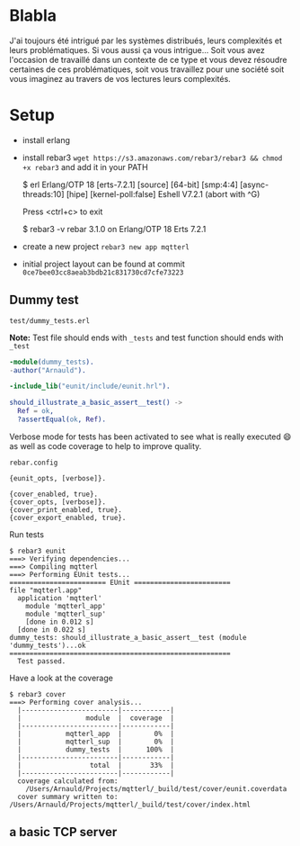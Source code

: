 # Blabla

J'ai toujours été intrigué par les systèmes distribués, leurs complexités et leurs problématiques.
Si vous aussi ça vous intrigue...
Soit vous avez l'occasion de travaillé dans un contexte de ce type et vous devez résoudre certaines de ces problématiques,
soit vous travaillez pour une société
soit vous imaginez au travers de vos lectures leurs complexités.

# Setup

* install erlang
* install rebar3 `wget https://s3.amazonaws.com/rebar3/rebar3 && chmod +x rebar3` and add it in your PATH


    $ erl
    Erlang/OTP 18 [erts-7.2.1] [source] [64-bit] [smp:4:4] [async-threads:10] [hipe] [kernel-poll:false]
    Eshell V7.2.1  (abort with ^G)
    
    Press <ctrl+c> to exit
    
    $ rebar3 -v
    rebar 3.1.0 on Erlang/OTP 18 Erts 7.2.1

* create a new project `rebar3 new app mqtterl`
* initial project layout can be found at commit `0ce7bee03cc8aeab3bdb21c831730cd7cfe73223`


## Dummy test

`test/dummy_tests.erl` 

**Note:** 
Test file should ends with `_tests` and test function should ends with `_test`

```erlang
-module(dummy_tests).
-author("Arnauld").

-include_lib("eunit/include/eunit.hrl").

should_illustrate_a_basic_assert__test() ->
  Ref = ok,
  ?assertEqual(ok, Ref).
```

Verbose mode for tests has been activated to see what is really executed :smile: 
as well as code coverage to help to improve quality.

`rebar.config`

```
{eunit_opts, [verbose]}.

{cover_enabled, true}.
{cover_opts, [verbose]}.
{cover_print_enabled, true}.
{cover_export_enabled, true}.
```

Run tests

    $ rebar3 eunit
    ===> Verifying dependencies...
    ===> Compiling mqtterl
    ===> Performing EUnit tests...
    ======================== EUnit ========================
    file "mqtterl.app"
      application 'mqtterl'
        module 'mqtterl_app'
        module 'mqtterl_sup'
        [done in 0.012 s]
      [done in 0.022 s]
    dummy_tests: should_illustrate_a_basic_assert__test (module 'dummy_tests')...ok
    =======================================================
      Test passed.
    
Have a look at the coverage

    $ rebar3 cover
    ===> Performing cover analysis...
      |------------------------|------------|
      |                module  |  coverage  |
      |------------------------|------------|
      |           mqtterl_app  |        0%  |
      |           mqtterl_sup  |        0%  |
      |           dummy_tests  |      100%  |
      |------------------------|------------|
      |                 total  |       33%  |
      |------------------------|------------|
      coverage calculated from:
        /Users/Arnauld/Projects/mqtterl/_build/test/cover/eunit.coverdata
      cover summary written to: /Users/Arnauld/Projects/mqtterl/_build/test/cover/index.html
      
      
## a basic TCP server
